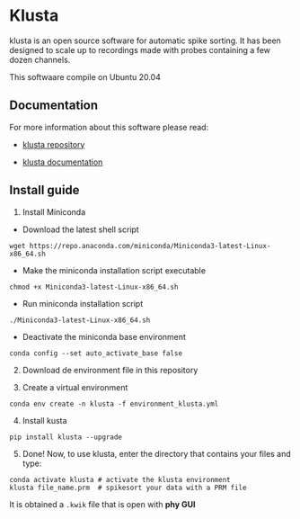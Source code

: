 # Klusta

klusta is an open source software for automatic spike sorting. It has been designed to scale up to recordings made with probes containing a few dozen channels.

This softwaare compile on Ubuntu 20.04

## Documentation 

For more information about this software please read: 

- [klusta repository](https://github.com/kwikteam/klusta)

- [klusta documentation](https://klusta.readthedocs.io/en/latest/)

## Install guide

 1. Install Miniconda 
    
  - Download the latest shell script
```
wget https://repo.anaconda.com/miniconda/Miniconda3-latest-Linux-x86_64.sh
```
  - Make the miniconda installation script executable
```
chmod +x Miniconda3-latest-Linux-x86_64.sh
```
  - Run miniconda installation script
```
./Miniconda3-latest-Linux-x86_64.sh
```
  - Deactivate the miniconda base environment 
```
conda config --set auto_activate_base false
```
  2. Download de environment file in this repository

  3. Create a virtual environment

```
conda env create -n klusta -f environment_klusta.yml
```
  4. Install kusta 
```
pip install klusta --upgrade 
```
  5. Done! Now, to use klusta, enter the directory that contains your files and type:
```
conda activate klusta # activate the klusta environment
klusta file_name.prm  # spikesort your data with a PRM file
```
It is obtained a `.kwik` file that is open with **phy GUI**
